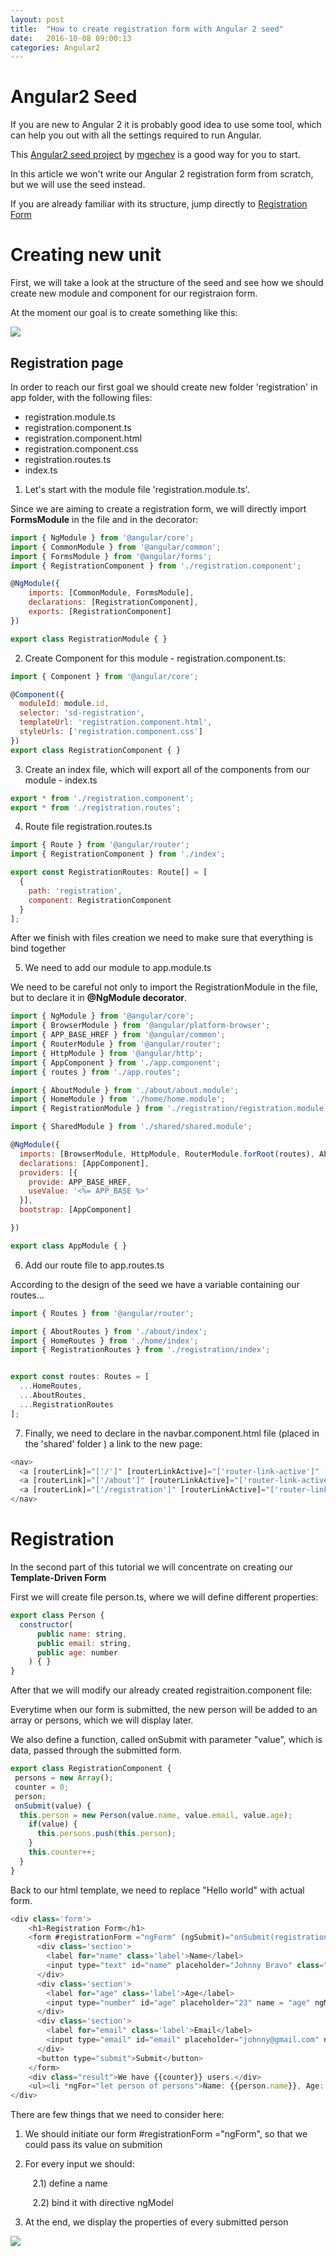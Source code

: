 ```yaml
---
layout: post
title:  "How to create registration form with Angular 2 seed"
date:   2016-10-08 09:00:13
categories: Angular2
---
```


# Angular2 Seed

If you are new to Angular 2 it is probably good idea to use some tool, which can help you out with all the settings required to run Angular.

This [Angular2 seed project](https://github.com/mgechev/angular-seed) by [mgechev](https://github.com/mgechev) is a good way for you to start. 

In this article we won't write our Angular 2 registration form from scratch, but we will use the seed instead.

If you are already familiar with its structure, jump directly to [Registration Form](#registration)

# Creating new unit

First, we will take a look at the structure of the seed and see how we should create new module and component for our registraion form.

At the moment our goal is to create something like this:

<img src="{{ site.baseurl }}/images/registration-form1.jpg">

## Registration page

In order to reach our first goal we should create new folder 'registration' in app folder, with the following files:

* registration.module.ts
* registration.component.ts
* registration.component.html
* registration.component.css
* registration.routes.ts
* index.ts


1) Let's start with the module file 'registration.module.ts'.

Since we are aiming to create a registration form, we will directly import **FormsModule** in the file and in the decorator:

``` javascript
import { NgModule } from '@angular/core';
import { CommonModule } from '@angular/common';
import { FormsModule } from '@angular/forms';
import { RegistrationComponent } from './registration.component';

@NgModule({
    imports: [CommonModule, FormsModule],
    declarations: [RegistrationComponent],
    exports: [RegistrationComponent]
})

export class RegistrationModule { }

```

2) Create Component for this module - registration.component.ts:

```javascript
import { Component } from '@angular/core';

@Component({
  moduleId: module.id,
  selector: 'sd-registration',
  templateUrl: 'registration.component.html',
  styleUrls: ['registration.component.css']
})
export class RegistrationComponent { }

```
3) Create an index file, which will export all of the components from our module - index.ts

```javascript
export * from './registration.component';
export * from './registration.routes';

```

4) Route file registration.routes.ts

```javascript
import { Route } from '@angular/router';
import { RegistrationComponent } from './index';

export const RegistrationRoutes: Route[] = [
  {
    path: 'registration',
    component: RegistrationComponent
  }
];


```
After we finish with files creation we need to make sure that everything is bind together

5) We need to add our module to app.module.ts

We need to be careful not only to import the RegistrationModule in the file, but to declare it in **@NgModule decorator**.

```javascript
import { NgModule } from '@angular/core';
import { BrowserModule } from '@angular/platform-browser';
import { APP_BASE_HREF } from '@angular/common';
import { RouterModule } from '@angular/router';
import { HttpModule } from '@angular/http';
import { AppComponent } from './app.component';
import { routes } from './app.routes';

import { AboutModule } from './about/about.module';
import { HomeModule } from './home/home.module';
import { RegistrationModule } from './registration/registration.module';

import { SharedModule } from './shared/shared.module';

@NgModule({
  imports: [BrowserModule, HttpModule, RouterModule.forRoot(routes), AboutModule, HomeModule, RegistrationModule, SharedModule.forRoot()],
  declarations: [AppComponent],
  providers: [{
    provide: APP_BASE_HREF,
    useValue: '<%= APP_BASE %>'
  }],
  bootstrap: [AppComponent]

})

export class AppModule { }


```
6) Add our route file to app.routes.ts

According to the design of the seed we have a variable containing our routes...

```javascript
import { Routes } from '@angular/router';

import { AboutRoutes } from './about/index';
import { HomeRoutes } from './home/index';
import { RegistrationRoutes } from './registration/index';


export const routes: Routes = [
  ...HomeRoutes,
  ...AboutRoutes,
  ...RegistrationRoutes
];

```

7) Finally, we need to declare in the navbar.component.html file (placed in the 'shared' folder ) a link to the new page:

```javascript
<nav>
  <a [routerLink]="['/']" [routerLinkActive]="['router-link-active']" [routerLinkActiveOptions]="{exact:true}">HOME</a>
  <a [routerLink]="['/about']" [routerLinkActive]="['router-link-active']" [routerLinkActiveOptions]="{exact:true}">ABOUT</a>
  <a [routerLink]="['/registration']" [routerLinkActive]="['router-link-active']" [routerLinkActiveOptions]="{exact:true}">REGISTRATION</a>
</nav>
```

# Registration

In the second part of this tutorial we will concentrate on creating our **Template-Driven Form**

First we will create file person.ts, where we will define different properties:

```javascript
export class Person {
  constructor(
      public name: string,
      public email: string,
      public age: number
    ) { }
}
```

After that we will modify our already created registraition.component file:

Everytime when our form is submitted, the new person will be added to an array or persons, which we will display later.

We also define a function, called onSubmit with parameter "value", which is data, passed through the submitted form.

``` javascript
export class RegistrationComponent { 
 persons = new Array();
 counter = 0;
 person;
 onSubmit(value) { 
  this.person = new Person(value.name, value.email, value.age);
    if(value) {
      this.persons.push(this.person);
    }
    this.counter++;
  }
}
```

Back to our html template, we need to replace "Hello world" with actual form.

```javascript
<div class='form'>
    <h1>Registration Form</h1>
    <form #registrationForm ="ngForm" (ngSubmit)="onSubmit(registrationForm.value)">
      <div class='section'>
        <label for="name" class='label'>Name</label>
        <input type="text" id="name" placeholder="Johnny Bravo" class="form-control" name="name"  ngControl="name" #namee="ngModel" ngModel required>
      </div>
      <div class='section'>
        <label for="age" class='label'>Age</label>
        <input type="number" id="age" placeholder="23" name = "age" ngModel>
      </div>
      <div class='section'>
        <label for="email" class='label'>Email</label>
        <input type="email" id="email" placeholder="johnny@gmail.com" name="email" ngModel>
      </div>
      <button type="submit">Submit</button>
    </form>
    <div class="result">We have {{counter}} users.</div>
    <ul><li *ngFor="let person of persons">Name: {{person.name}}, Age: {{person.age}}, Email: {{person.email}}</li></ul>
</div>

```

There are few things that we need to consider here:

1) We should initiate our form #registrationForm ="ngForm", so that we could pass its value on submition

2) For every input we should:

   &nbsp; &nbsp;2.1) define a name

   &nbsp;&nbsp; 2.2) bind it with directive ngModel

3) At the end, we display the properties of every submitted person 


<img src="{{ site.baseurl }}/images/angular-form.gif">